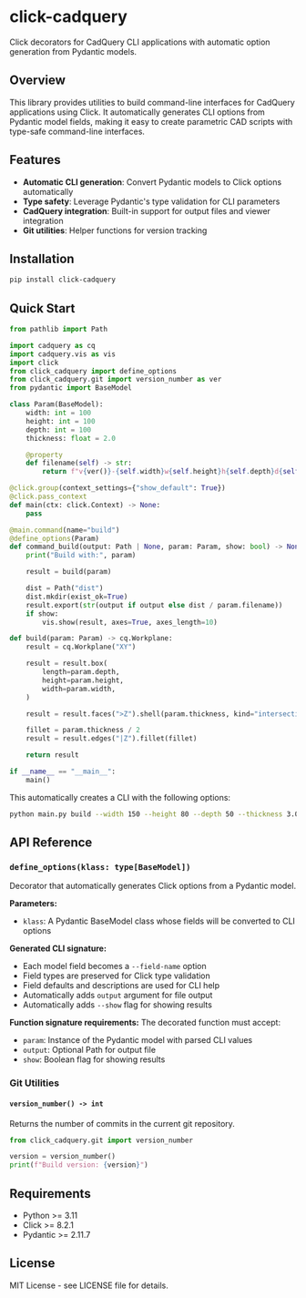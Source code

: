 # click-cadquery

Click decorators for CadQuery CLI applications with automatic option generation from Pydantic models.

## Overview

This library provides utilities to build command-line interfaces for CadQuery applications using Click. It automatically generates CLI options from Pydantic model fields, making it easy to create parametric CAD scripts with type-safe command-line interfaces.

## Features

- **Automatic CLI generation**: Convert Pydantic models to Click options automatically
- **Type safety**: Leverage Pydantic's type validation for CLI parameters
- **CadQuery integration**: Built-in support for output files and viewer integration
- **Git utilities**: Helper functions for version tracking

## Installation

```bash
pip install click-cadquery
```

## Quick Start

```python
from pathlib import Path

import cadquery as cq
import cadquery.vis as vis
import click
from click_cadquery import define_options
from click_cadquery.git import version_number as ver
from pydantic import BaseModel

class Param(BaseModel):
    width: int = 100
    height: int = 100
    depth: int = 100
    thickness: float = 2.0

    @property
    def filename(self) -> str:
        return f"v{ver()}-{self.width}w{self.height}h{self.depth}d{self.thickness}t.stl"

@click.group(context_settings={"show_default": True})
@click.pass_context
def main(ctx: click.Context) -> None:
    pass

@main.command(name="build")
@define_options(Param)
def command_build(output: Path | None, param: Param, show: bool) -> None:
    print("Build with:", param)

    result = build(param)

    dist = Path("dist")
    dist.mkdir(exist_ok=True)
    result.export(str(output if output else dist / param.filename))
    if show:
        vis.show(result, axes=True, axes_length=10)

def build(param: Param) -> cq.Workplane:
    result = cq.Workplane("XY")

    result = result.box(
        length=param.depth,
        height=param.height,
        width=param.width,
    )

    result = result.faces(">Z").shell(param.thickness, kind="intersection")

    fillet = param.thickness / 2
    result = result.edges("|Z").fillet(fillet)

    return result

if __name__ == "__main__":
    main()
```

This automatically creates a CLI with the following options:

```bash
python main.py build --width 150 --height 80 --depth 50 --thickness 3.0 --show
```

## API Reference

### `define_options(klass: type[BaseModel])`

Decorator that automatically generates Click options from a Pydantic model.

**Parameters:**
- `klass`: A Pydantic BaseModel class whose fields will be converted to CLI options

**Generated CLI signature:**
- Each model field becomes a `--field-name` option
- Field types are preserved for Click type validation
- Field defaults and descriptions are used for CLI help
- Automatically adds `output` argument for file output
- Automatically adds `--show` flag for showing results

**Function signature requirements:**
The decorated function must accept:
- `param`: Instance of the Pydantic model with parsed CLI values
- `output`: Optional Path for output file
- `show`: Boolean flag for showing results

### Git Utilities

#### `version_number() -> int`

Returns the number of commits in the current git repository.

```python
from click_cadquery.git import version_number

version = version_number()
print(f"Build version: {version}")
```

## Requirements

- Python >= 3.11
- Click >= 8.2.1
- Pydantic >= 2.11.7

## License

MIT License - see LICENSE file for details.
